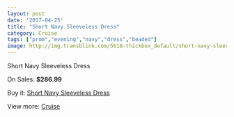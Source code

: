 ```yaml
---
layout: post
date: '2017-04-25'
title: "Short Navy Sleeveless Dress"
category: Cruise
tags: ["prom","evening","navy","dress","beaded"]
image: http://img.transblink.com/5618-thickbox_default/short-navy-sleeveless-dress.jpg
---
```

Short Navy Sleeveless Dress

On Sales: **$286.99**
<a href="https://www.transblink.com/en/cruise/1830-short-navy-sleeveless-dress.html"><amp-img layout="responsive" width="600" height="600" src="//img.transblink.com/5618-thickbox_default/short-navy-sleeveless-dress.jpg" alt="Short Navy Sleeveless Dress 0" /></a>
<a href="https://www.transblink.com/en/cruise/1830-short-navy-sleeveless-dress.html"><amp-img layout="responsive" width="600" height="600" src="//img.transblink.com/5620-thickbox_default/short-navy-sleeveless-dress.jpg" alt="Short Navy Sleeveless Dress 1" /></a>
<a href="https://www.transblink.com/en/cruise/1830-short-navy-sleeveless-dress.html"><amp-img layout="responsive" width="600" height="600" src="//img.transblink.com/5619-thickbox_default/short-navy-sleeveless-dress.jpg" alt="Short Navy Sleeveless Dress 2" /></a>

Buy it: [Short Navy Sleeveless Dress](https://www.transblink.com/en/cruise/1830-short-navy-sleeveless-dress.html "Short Navy Sleeveless Dress")

View more: [Cruise](https://www.transblink.com/en/5-cruise "Cruise")